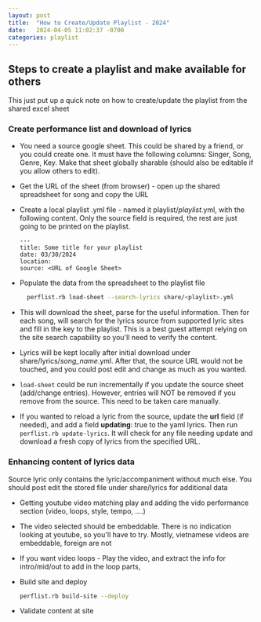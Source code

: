 ```yaml
---
layout: post
title:  "How to Create/Update Playlist - 2024"
date:   2024-04-05 11:02:37 -0700
categories: playlist
---
```

## Steps to create a playlist and make available for others

This just put up a quick note on how to create/update the playlist from the shared excel sheet

### Create performance list and download of lyrics

* You need a source google sheet. This could be shared by a friend, or you
  could create one. It must have the following columns: Singer, Song, Genre, Key.
  Make that sheet globally sharable (should also be editable if you allow
  others to edit).

* Get the URL of the sheet (from browser) - open up the shared spreadsheet
  for song and copy the URL

* Create a local playlist .yml file - named it playlist/_playlist_.yml, with
  the following content. Only the source field is required, the rest are
  just going to be printed on the playlist.

   ```plaintext
   ---
   title: Some title for your playlist
   date: 03/30/2024
   location: 
   source: <URL of Google Sheet>
   ```

* Populate the data from the spreadsheet to the playlist file

  ```bash
    perflist.rb load-sheet --search-lyrics share/<playlist>.yml
    ```

* This will download the sheet, parse for the useful information. Then for
  each song, will search for the lyrics source from supported lyric sites
  and fill in the key to the playlist. This is a best guest attempt relying
  on the site search capability so you'll need to verify the content.

* Lyrics will be kept locally after initial download under share/lyrics/_song_name_.yml.
  After that, the source URL would not be touched, and you could post edit
  and change as much as you wanted.

* ```load-sheet``` could be run incrementally if you update the source sheet (add/change entries).
  However, entries will NOT be removed if you remove from the source. This need
  to be taken care manually.

* If you wanted to reload a lyric from the source, update the **url** field
  (if needed), and add a field **updating**: true to the yaml lyrics. Then
  run ```perflist.rb update-lyrics```. It will check for any file needing
  update and download a fresh copy of lyrics from the specified URL.

### Enhancing content of lyrics data

Source lyric only contains the lyric/accompaniment without much else.
You should post edit the stored file under share/lyrics for additional data

* Getting youtube video matching play and adding the vido performance section (video, loops, style, tempo, ....)

* The video selected should be embeddable. There is no indication looking at
  youtube, so you'll have to try. Mostly, vietnamese videos are embeddable,
  foreign are not

* If you want video loops - Play the video, and extract the info for intro/mid/out to add in the loop parts,

* Build site and deploy

  ```bash
  perflist.rb build-site --deploy

* Validate content at site

>
